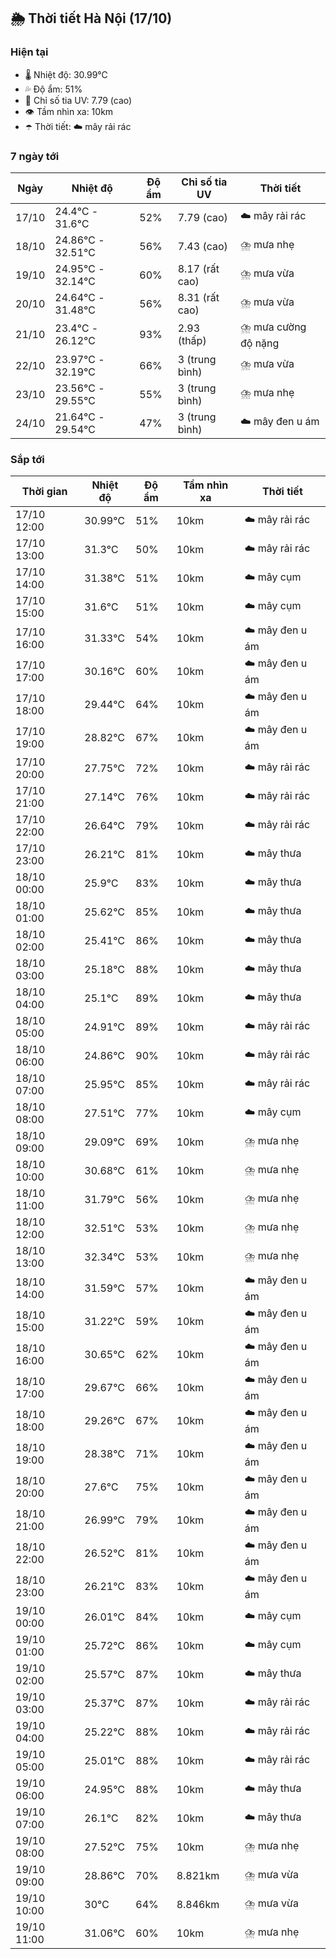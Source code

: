 ## 🌦️ Thời tiết Hà Nội (17/10)

### Hiện tại

- 🌡️ Nhiệt độ: 30.99℃
- 💦 Độ ẩm: 51%
- 🌟 Chỉ số tia UV: 7.79 (cao)
- 👁️ Tầm nhìn xa: 10km
- ☂️ Thời tiết: ☁️ mây rải rác

### 7 ngày tới

| Ngày | Nhiệt độ | Độ ẩm | Chỉ số tia UV | Thời tiết |
| --- | --- | --- | --- | --- |
| 17/10 | 24.4℃ - 31.6℃ | 52% | 7.79 (cao) | ☁️ mây rải rác |
| 18/10 | 24.86℃ - 32.51℃ | 56% | 7.43 (cao) | ⛈️ mưa nhẹ |
| 19/10 | 24.95℃ - 32.14℃ | 60% | 8.17 (rất cao) | ⛈️ mưa vừa |
| 20/10 | 24.64℃ - 31.48℃ | 56% | 8.31 (rất cao) | ⛈️ mưa vừa |
| 21/10 | 23.4℃ - 26.12℃ | 93% | 2.93 (thấp) | ⛈️ mưa cường độ nặng |
| 22/10 | 23.97℃ - 32.19℃ | 66% | 3 (trung bình) | ⛈️ mưa vừa |
| 23/10 | 23.56℃ - 29.55℃ | 55% | 3 (trung bình) | ⛈️ mưa nhẹ |
| 24/10 | 21.64℃ - 29.54℃ | 47% | 3 (trung bình) | ☁️ mây đen u ám |

### Sắp tới

| Thời gian | Nhiệt độ | Độ ẩm | Tầm nhìn xa | Thời tiết |
| --- | --- | --- | --- | --- |
| 17/10 12:00 | 30.99℃ | 51% | 10km | ☁️ mây rải rác |
| 17/10 13:00 | 31.3℃ | 50% | 10km | ☁️ mây rải rác |
| 17/10 14:00 | 31.38℃ | 51% | 10km | ☁️ mây cụm |
| 17/10 15:00 | 31.6℃ | 51% | 10km | ☁️ mây cụm |
| 17/10 16:00 | 31.33℃ | 54% | 10km | ☁️ mây đen u ám |
| 17/10 17:00 | 30.16℃ | 60% | 10km | ☁️ mây đen u ám |
| 17/10 18:00 | 29.44℃ | 64% | 10km | ☁️ mây đen u ám |
| 17/10 19:00 | 28.82℃ | 67% | 10km | ☁️ mây đen u ám |
| 17/10 20:00 | 27.75℃ | 72% | 10km | ☁️ mây rải rác |
| 17/10 21:00 | 27.14℃ | 76% | 10km | ☁️ mây rải rác |
| 17/10 22:00 | 26.64℃ | 79% | 10km | ☁️ mây rải rác |
| 17/10 23:00 | 26.21℃ | 81% | 10km | ☁️ mây thưa |
| 18/10 00:00 | 25.9℃ | 83% | 10km | ☁️ mây thưa |
| 18/10 01:00 | 25.62℃ | 85% | 10km | ☁️ mây thưa |
| 18/10 02:00 | 25.41℃ | 86% | 10km | ☁️ mây thưa |
| 18/10 03:00 | 25.18℃ | 88% | 10km | ☁️ mây thưa |
| 18/10 04:00 | 25.1℃ | 89% | 10km | ☁️ mây thưa |
| 18/10 05:00 | 24.91℃ | 89% | 10km | ☁️ mây rải rác |
| 18/10 06:00 | 24.86℃ | 90% | 10km | ☁️ mây rải rác |
| 18/10 07:00 | 25.95℃ | 85% | 10km | ☁️ mây rải rác |
| 18/10 08:00 | 27.51℃ | 77% | 10km | ☁️ mây cụm |
| 18/10 09:00 | 29.09℃ | 69% | 10km | ⛈️ mưa nhẹ |
| 18/10 10:00 | 30.68℃ | 61% | 10km | ⛈️ mưa nhẹ |
| 18/10 11:00 | 31.79℃ | 56% | 10km | ⛈️ mưa nhẹ |
| 18/10 12:00 | 32.51℃ | 53% | 10km | ⛈️ mưa nhẹ |
| 18/10 13:00 | 32.34℃ | 53% | 10km | ⛈️ mưa nhẹ |
| 18/10 14:00 | 31.59℃ | 57% | 10km | ☁️ mây đen u ám |
| 18/10 15:00 | 31.22℃ | 59% | 10km | ☁️ mây đen u ám |
| 18/10 16:00 | 30.65℃ | 62% | 10km | ☁️ mây đen u ám |
| 18/10 17:00 | 29.67℃ | 66% | 10km | ☁️ mây đen u ám |
| 18/10 18:00 | 29.26℃ | 67% | 10km | ☁️ mây đen u ám |
| 18/10 19:00 | 28.38℃ | 71% | 10km | ☁️ mây đen u ám |
| 18/10 20:00 | 27.6℃ | 75% | 10km | ☁️ mây đen u ám |
| 18/10 21:00 | 26.99℃ | 79% | 10km | ☁️ mây đen u ám |
| 18/10 22:00 | 26.52℃ | 81% | 10km | ☁️ mây đen u ám |
| 18/10 23:00 | 26.21℃ | 83% | 10km | ☁️ mây đen u ám |
| 19/10 00:00 | 26.01℃ | 84% | 10km | ☁️ mây cụm |
| 19/10 01:00 | 25.72℃ | 86% | 10km | ☁️ mây cụm |
| 19/10 02:00 | 25.57℃ | 87% | 10km | ☁️ mây thưa |
| 19/10 03:00 | 25.37℃ | 87% | 10km | ☁️ mây rải rác |
| 19/10 04:00 | 25.22℃ | 88% | 10km | ☁️ mây rải rác |
| 19/10 05:00 | 25.01℃ | 88% | 10km | ☁️ mây rải rác |
| 19/10 06:00 | 24.95℃ | 88% | 10km | ☁️ mây thưa |
| 19/10 07:00 | 26.1℃ | 82% | 10km | ☁️ mây thưa |
| 19/10 08:00 | 27.52℃ | 75% | 10km | ⛈️ mưa nhẹ |
| 19/10 09:00 | 28.86℃ | 70% | 8.821km | ⛈️ mưa vừa |
| 19/10 10:00 | 30℃ | 64% | 8.846km | ⛈️ mưa vừa |
| 19/10 11:00 | 31.06℃ | 60% | 10km | ⛈️ mưa nhẹ |
